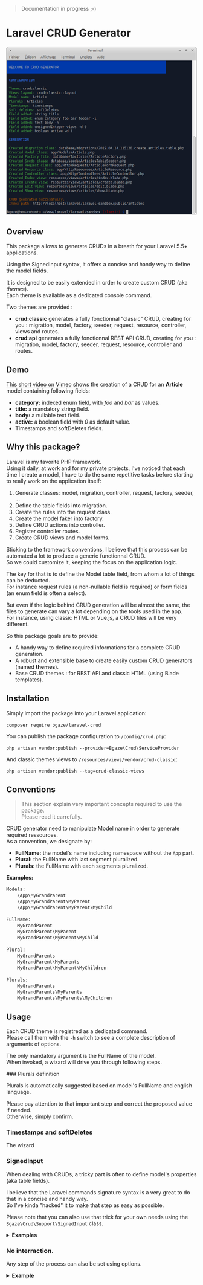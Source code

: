 > Documentation in progress ;-)

# Laravel CRUD Generator

<p align="center">
  <img src="doc/assets/demo.png">
</p>

## Overview

This package allows to generate CRUDs in a breath for your Laravel 5.5+ applications.

Using the SignedInput syntax, it offers a concise and handy way to define the model fields.

It is designed to be easily extended in order to create custom CRUD (aka _themes_).  
Each theme is available as a dedicated console command.

Two themes are provided :

* **crud:classic** generates a fully fonctionnal "classic" CRUD, creating for you : migration, model, factory, seeder, request, resource, controller, views and routes.
* **crud:api** generates a fully fonctionnal REST API CRUD, creating for you : migration, model, factory, seeder, request, resource, controller and routes.

## Demo

[This short video on Vimeo](https://vimeo.com/330304646) shows the creation of a CRUD for an **Article** model containing following fields:

* **category:** indexed enum field, with _foo_ and _bar_ as values.
* **title:** a mandatory string field.
* **body:** a nullable text field.
* **active:** a boolean field with _0_ as default value.
* Timestamps and softDeletes fields.

## Why this package?

Laravel is my favorite PHP framework.  
Using it daily, at work and for my private projects, I've noticed that each time I create a model, 
I have to do the same repetitive tasks before starting to really work on the application itself:

1. Generate classes: model, migration, controller, request, factory, seeder, ...
2. Define the table fields into migration.
3. Create the rules into the request class.
4. Create the model faker into factory.
5. Define CRUD actions into controller.
6. Register controller routes.
7. Create CRUD views and model forms.

Sticking to the framework conventions, I believe that this process can be automated a lot to produce a generic functionnal CRUD.  
So we could customize it, keeping the focus on the application logic.

The key for that is to define the Model table field, from whom a lot of things can be deducted.  
For instance request rules (a non-nullable field is required) or form fields (an enum field is often a select).

But even if the logic behind CRUD generation will be almost the same, the files to generate can vary a lot depending on the tools used in the app.  
For instance, using classic HTML or Vue.js, a CRUD files will be very different.

So this package goals are to provide:

* A handy way to define required informations for a complete CRUD generation.
* A robust and extensible base to create easily custom CRUD generators (named **themes**).
* Base CRUD themes : for REST API and classic HTML (using Blade templates). 

## Installation

Simply import the package into your Laravel application:

```
composer require bgaze/laravel-crud
```

You can publish the package configuration to `/config/crud.php`:

```
php artisan vendor:publish --provider=Bgaze\Crud\ServiceProvider
```

And classic themes views to `/resources/views/vendor/crud-classic`:

```
php artisan vendor:publish --tag=crud-classic-views
```

## Conventions

> This section explain very important concepts required to use the package.  
> Please read it carrefully.

CRUD generator need to manipulate Model name in order to generate required ressources.  
As a convention, we designate by:

* **FullName:** the model's name including namespace without the `App` part. 
* **Plural:** the FullName with last segment pluralized.
* **Plurals:** the FullName with each segments pluralized.

**Examples:**

```
Models:
    \App\MyGrandParent  
    \App\MyGrandParent\MyParent  
    \App\MyGrandParent\MyParent\MyChild

FullName:
    MyGrandParent  
    MyGrandParent\MyParent  
    MyGrandParent\MyParent\MyChild

Plural:
    MyGrandParents  
    MyGrandParent\MyParents  
    MyGrandParent\MyParent\MyChildren

Plurals:
    MyGrandParents  
    MyGrandParents\MyParents  
    MyGrandParents\MyParents\MyChildren
```

## Usage

Each CRUD theme is registred as a dedicated command.  
Please call them with the `-h` switch to see a complete description of arguments of options. 

The only mandatory argument is the FullName of the model.  
When invoked, a wizard will drive you through following steps.

### Plurals definition

Plurals is automatically suggested based on model's FullName and english language.

Please pay attention to that important step and correct the proposed value if needed.  
Otherwise, simply confirm.

### Timestamps and softDeletes

The wizard 


### SignedInput

When dealing with CRUDs, a tricky part is often to define model's properties (aka table fields).

I believe that the Laravel commands signature syntax is a very great to do that in a concise and handy way.  
So I've kinda "hacked" it to make that step as easy as possible.

Please note that you can also use that trick for your own needs using the `Bgaze\Crud\Support\SignedInput` class.

<details><summary><b>Examples</b></summary><p>

Adding a _foo_ integer field, nullable and indexed:

```
// Input:
integer foo -n -i

// Result:
$table->integer('foo')->nullable()->index();
```

Adding a _bar_ varchar field, with a length of 100 and a unique constraint:

```
// Input:
string bar 100 -q

// Result:
$table->string('foo', 100)->unique();
```

Adding a _baz_ enum field, with 'user' and 'admin' as values, and 'user' as default value:

```
// Input:
enum baz user admin -d user

// Result:
$table->enum('baz', ['user', 'admin'])->default('user');
```

</p></details> 

### No interraction.

Any step of the process can also be set using options.

<details><summary><b>Example</b></summary><p>

Creating a CRUD without interractions :

```
php artisan crud:classic Article -n \
-c "string title" \
-c "enum category foo bar foobar -i" \
-c "text body -n" \
-c "unsignedInteger views -d 0" \
-c "boolean active -d 1" \
&& php artisan migrate \
&& php artisan db:seed --class=ArticlesTableSeeder 
```

</p></details> 
